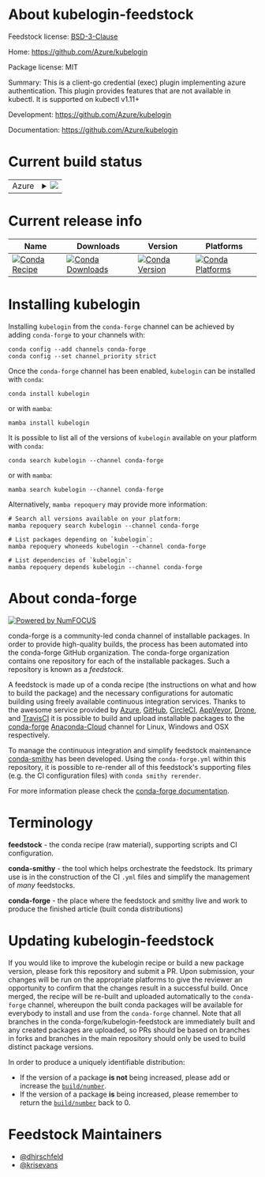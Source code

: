About kubelogin-feedstock
=========================

Feedstock license: [BSD-3-Clause](https://github.com/conda-forge/kubelogin-feedstock/blob/main/LICENSE.txt)

Home: https://github.com/Azure/kubelogin

Package license: MIT

Summary: This is a client-go credential (exec) plugin implementing azure authentication. This plugin provides features that are not available in kubectl. It is supported on kubectl v1.11+

Development: https://github.com/Azure/kubelogin

Documentation: https://github.com/Azure/kubelogin

Current build status
====================


<table>
    
  <tr>
    <td>Azure</td>
    <td>
      <details>
        <summary>
          <a href="https://dev.azure.com/conda-forge/feedstock-builds/_build/latest?definitionId=10741&branchName=main">
            <img src="https://dev.azure.com/conda-forge/feedstock-builds/_apis/build/status/kubelogin-feedstock?branchName=main">
          </a>
        </summary>
        <table>
          <thead><tr><th>Variant</th><th>Status</th></tr></thead>
          <tbody><tr>
              <td>linux_64</td>
              <td>
                <a href="https://dev.azure.com/conda-forge/feedstock-builds/_build/latest?definitionId=10741&branchName=main">
                  <img src="https://dev.azure.com/conda-forge/feedstock-builds/_apis/build/status/kubelogin-feedstock?branchName=main&jobName=linux&configuration=linux%20linux_64_" alt="variant">
                </a>
              </td>
            </tr><tr>
              <td>osx_64</td>
              <td>
                <a href="https://dev.azure.com/conda-forge/feedstock-builds/_build/latest?definitionId=10741&branchName=main">
                  <img src="https://dev.azure.com/conda-forge/feedstock-builds/_apis/build/status/kubelogin-feedstock?branchName=main&jobName=osx&configuration=osx%20osx_64_" alt="variant">
                </a>
              </td>
            </tr><tr>
              <td>win_64</td>
              <td>
                <a href="https://dev.azure.com/conda-forge/feedstock-builds/_build/latest?definitionId=10741&branchName=main">
                  <img src="https://dev.azure.com/conda-forge/feedstock-builds/_apis/build/status/kubelogin-feedstock?branchName=main&jobName=win&configuration=win%20win_64_" alt="variant">
                </a>
              </td>
            </tr>
          </tbody>
        </table>
      </details>
    </td>
  </tr>
</table>

Current release info
====================

| Name | Downloads | Version | Platforms |
| --- | --- | --- | --- |
| [![Conda Recipe](https://img.shields.io/badge/recipe-kubelogin-green.svg)](https://anaconda.org/conda-forge/kubelogin) | [![Conda Downloads](https://img.shields.io/conda/dn/conda-forge/kubelogin.svg)](https://anaconda.org/conda-forge/kubelogin) | [![Conda Version](https://img.shields.io/conda/vn/conda-forge/kubelogin.svg)](https://anaconda.org/conda-forge/kubelogin) | [![Conda Platforms](https://img.shields.io/conda/pn/conda-forge/kubelogin.svg)](https://anaconda.org/conda-forge/kubelogin) |

Installing kubelogin
====================

Installing `kubelogin` from the `conda-forge` channel can be achieved by adding `conda-forge` to your channels with:

```
conda config --add channels conda-forge
conda config --set channel_priority strict
```

Once the `conda-forge` channel has been enabled, `kubelogin` can be installed with `conda`:

```
conda install kubelogin
```

or with `mamba`:

```
mamba install kubelogin
```

It is possible to list all of the versions of `kubelogin` available on your platform with `conda`:

```
conda search kubelogin --channel conda-forge
```

or with `mamba`:

```
mamba search kubelogin --channel conda-forge
```

Alternatively, `mamba repoquery` may provide more information:

```
# Search all versions available on your platform:
mamba repoquery search kubelogin --channel conda-forge

# List packages depending on `kubelogin`:
mamba repoquery whoneeds kubelogin --channel conda-forge

# List dependencies of `kubelogin`:
mamba repoquery depends kubelogin --channel conda-forge
```


About conda-forge
=================

[![Powered by
NumFOCUS](https://img.shields.io/badge/powered%20by-NumFOCUS-orange.svg?style=flat&colorA=E1523D&colorB=007D8A)](https://numfocus.org)

conda-forge is a community-led conda channel of installable packages.
In order to provide high-quality builds, the process has been automated into the
conda-forge GitHub organization. The conda-forge organization contains one repository
for each of the installable packages. Such a repository is known as a *feedstock*.

A feedstock is made up of a conda recipe (the instructions on what and how to build
the package) and the necessary configurations for automatic building using freely
available continuous integration services. Thanks to the awesome service provided by
[Azure](https://azure.microsoft.com/en-us/services/devops/), [GitHub](https://github.com/),
[CircleCI](https://circleci.com/), [AppVeyor](https://www.appveyor.com/),
[Drone](https://cloud.drone.io/welcome), and [TravisCI](https://travis-ci.com/)
it is possible to build and upload installable packages to the
[conda-forge](https://anaconda.org/conda-forge) [Anaconda-Cloud](https://anaconda.org/)
channel for Linux, Windows and OSX respectively.

To manage the continuous integration and simplify feedstock maintenance
[conda-smithy](https://github.com/conda-forge/conda-smithy) has been developed.
Using the ``conda-forge.yml`` within this repository, it is possible to re-render all of
this feedstock's supporting files (e.g. the CI configuration files) with ``conda smithy rerender``.

For more information please check the [conda-forge documentation](https://conda-forge.org/docs/).

Terminology
===========

**feedstock** - the conda recipe (raw material), supporting scripts and CI configuration.

**conda-smithy** - the tool which helps orchestrate the feedstock.
                   Its primary use is in the construction of the CI ``.yml`` files
                   and simplify the management of *many* feedstocks.

**conda-forge** - the place where the feedstock and smithy live and work to
                  produce the finished article (built conda distributions)


Updating kubelogin-feedstock
============================

If you would like to improve the kubelogin recipe or build a new
package version, please fork this repository and submit a PR. Upon submission,
your changes will be run on the appropriate platforms to give the reviewer an
opportunity to confirm that the changes result in a successful build. Once
merged, the recipe will be re-built and uploaded automatically to the
`conda-forge` channel, whereupon the built conda packages will be available for
everybody to install and use from the `conda-forge` channel.
Note that all branches in the conda-forge/kubelogin-feedstock are
immediately built and any created packages are uploaded, so PRs should be based
on branches in forks and branches in the main repository should only be used to
build distinct package versions.

In order to produce a uniquely identifiable distribution:
 * If the version of a package **is not** being increased, please add or increase
   the [``build/number``](https://docs.conda.io/projects/conda-build/en/latest/resources/define-metadata.html#build-number-and-string).
 * If the version of a package **is** being increased, please remember to return
   the [``build/number``](https://docs.conda.io/projects/conda-build/en/latest/resources/define-metadata.html#build-number-and-string)
   back to 0.

Feedstock Maintainers
=====================

* [@dhirschfeld](https://github.com/dhirschfeld/)
* [@krisevans](https://github.com/krisevans/)

